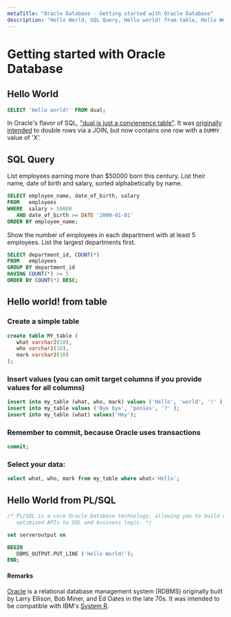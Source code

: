 ```yaml
---
metaTitle: "Oracle Database - Getting started with Oracle Database"
description: "Hello World, SQL Query, Hello world! from table, Hello World from PL/SQL"
---
```


# Getting started with Oracle Database



## Hello World


```sql
SELECT 'Hello world!' FROM dual;

```

In Oracle's flavor of SQL, ["dual is just a convienence table"](https://asktom.oracle.com/pls/asktom/f?p=100:11:::::P11_QUESTION_ID:1562813956388). It was [originally intended](https://en.wikipedia.org/wiki/DUAL_table#History) to double rows via a JOIN, but now contains one row with a `DUMMY` value of 'X'.



## SQL Query


List employees earning more than $50000 born this century. List their name, date of birth and salary, sorted alphabetically by name.

```sql
SELECT employee_name, date_of_birth, salary
FROM   employees
WHERE  salary > 50000
   AND date_of_birth >= DATE '2000-01-01'
ORDER BY employee_name;

```

Show the number of employees in each department with at least 5 employees. List the largest departments first.

```sql
SELECT department_id, COUNT(*)
FROM   employees
GROUP BY department_id
HAVING COUNT(*) >= 5
ORDER BY COUNT(*) DESC;

```



## Hello world! from table


### Create a simple table

```sql
create table MY_table (
   what varchar2(10), 
   who varchar2(10), 
   mark varchar2(10)
);

```

### Insert values (you can omit target columns if you provide values for all columns)

```sql
insert into my_table (what, who, mark) values ('Hello', 'world', '!' );
insert into my_table values ('Bye bye', 'ponies', '?' );
insert into my_table (what) values('Hey');

```

### Remember to commit, because Oracle uses **transactions**

```sql
commit;

```

### Select your data:

```sql
select what, who, mark from my_table where what='Hello';

```



## Hello World from PL/SQL


```sql
/* PL/SQL is a core Oracle Database technology, allowing you to build clean, secure, 
   optimized APIs to SQL and business logic. */

set serveroutput on 

BEGIN
   DBMS_OUTPUT.PUT_LINE ('Hello World!');
END;

```



#### Remarks


[Oracle](https://en.wikipedia.org/wiki/Oracle_Database) is a relational database management system (RDBMS) originally built by Larry Ellison, Bob Miner, and Ed Oates in the late 70s. It was intended to be compatible with IBM's [System R](https://en.wikipedia.org/wiki/IBM_System_R).

